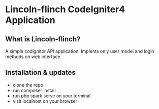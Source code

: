 # Lincoln-flinch CodeIgniter4 Application 

## What is Lincoln-flinch?

A simple codignitor API application.
Implents only user model and login methods on web interface



## Installation & updates

- clone the repo
- run composer install
- run php spark serve on your terminal
- visit localhost on your browser



